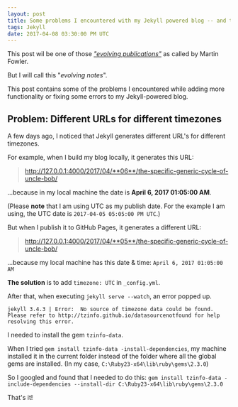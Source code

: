 ```yaml
---
layout: post
title: Some problems I encountered with my Jekyll powered blog -- and their solutions
tags: Jekyll
date: 2017-04-08 03:30:00 PM UTC
---
```


<!-- April 8, 2017 11:30:00 PM Philippine Time -->

This post wil be one of those [_"evolving publications"_](https://martinfowler.com/bliki/EvolvingPublication.html) as called by Martin Fowler.

But I will call this "_evolving notes_".

This post contains some of the problems I encountered while adding more functionality or fixing some errors to my Jekyll-powered blog.

<!--more-->

## Problem: Different URLs for different timezones

A few days ago, I noticed that Jekyll generates different URL's for different timezones.

For example, when I build my blog locally, it generates this URL:

> http://127.0.0.1:4000/2017/04/**06**/the-specific-generic-cycle-of-uncle-bob/

...because in my local machine the date is **April 6, 2017 01:05:00 AM**.

(Please **note** that I am using UTC as my publish date. For the example I am using, the UTC date is `2017-04-05 05:05:00 PM UTC`.)

But when I publish it to GitHub Pages, it generates a different URL:

> http://127.0.0.1:4000/2017/04/**05**/the-specific-generic-cycle-of-uncle-bob/

...because my local machine has this date & time: `April 6, 2017 01:05:00 AM`

**The solution** is to add `timezone: UTC` in `_config.yml`.

After that, when executing `jekyll serve --watch`, an error popped up.

```
jekyll 3.4.3 | Error:  No source of timezone data could be found.
Please refer to http://tzinfo.github.io/datasourcenotfound for help resolving this error.
```
I needed to install the gem `tzinfo-data`.

When I tried `gem install tzinfo-data -install-dependencies`, my machine installed it in the current folder instead of the folder where all the global gems are installed. (In my case, `C:\Ruby23-x64\lib\ruby\gems\2.3.0`)

So I googled and found that I needed to do this: `gem install tzinfo-data -include-dependencies --install-dir C:\Ruby23-x64\lib\ruby\gems\2.3.0`

That's it!